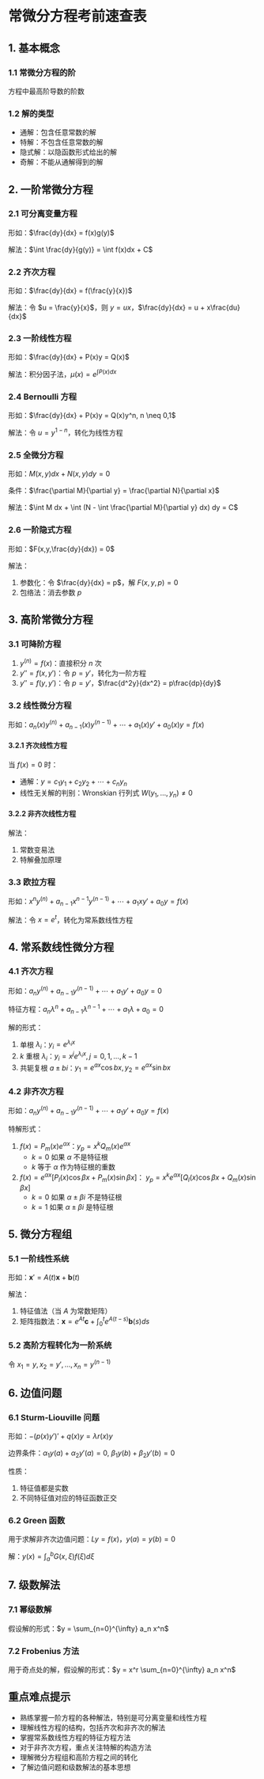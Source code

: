# 常微分方程考前速查表

## 1. 基本概念

### 1.1 常微分方程的阶

方程中最高阶导数的阶数

### 1.2 解的类型

- 通解：包含任意常数的解
- 特解：不包含任意常数的解
- 隐式解：以隐函数形式给出的解
- 奇解：不能从通解得到的解

## 2. 一阶常微分方程

### 2.1 可分离变量方程

形如：$\frac{dy}{dx} = f(x)g(y)$

解法：$\int \frac{dy}{g(y)} = \int f(x)dx + C$

### 2.2 齐次方程

形如：$\frac{dy}{dx} = f(\frac{y}{x})$

解法：令 $u = \frac{y}{x}$，则 $y = ux$，$\frac{dy}{dx} = u + x\frac{du}{dx}$

### 2.3 一阶线性方程

形如：$\frac{dy}{dx} + P(x)y = Q(x)$

解法：积分因子法，$\mu(x) = e^{\int P(x)dx}$

### 2.4 Bernoulli 方程

形如：$\frac{dy}{dx} + P(x)y = Q(x)y^n, n \neq 0,1$

解法：令 $u = y^{1-n}$，转化为线性方程

### 2.5 全微分方程

形如：$M(x,y)dx + N(x,y)dy = 0$

条件：$\frac{\partial M}{\partial y} = \frac{\partial N}{\partial x}$

解法：$\int M dx + \int (N - \int \frac{\partial M}{\partial y} dx) dy = C$

### 2.6 一阶隐式方程

形如：$F(x,y,\frac{dy}{dx}) = 0$

解法：

1. 参数化：令 $\frac{dy}{dx} = p$，解 $F(x,y,p) = 0$
2. 包络法：消去参数 $p$

## 3. 高阶常微分方程

### 3.1 可降阶方程

1. $y^{(n)} = f(x)$：直接积分 $n$ 次
2. $y'' = f(x,y')$：令 $p = y'$，转化为一阶方程
3. $y'' = f(y,y')$：令 $p = y'$，$\frac{d^2y}{dx^2} = p\frac{dp}{dy}$

### 3.2 线性微分方程

形如：$a_n(x)y^{(n)} + a_{n-1}(x)y^{(n-1)} + \cdots + a_1(x)y' + a_0(x)y = f(x)$

#### 3.2.1 齐次线性方程

当 $f(x) = 0$ 时：

- 通解：$y = c_1y_1 + c_2y_2 + \cdots + c_ny_n$
- 线性无关解的判别：Wronskian 行列式 $W(y_1,\ldots,y_n) \neq 0$

#### 3.2.2 非齐次线性方程

解法：

1. 常数变易法
2. 特解叠加原理

### 3.3 欧拉方程

形如：$x^ny^{(n)} + a_{n-1}x^{n-1}y^{(n-1)} + \cdots + a_1xy' + a_0y = f(x)$

解法：令 $x = e^t$，转化为常系数线性方程

## 4. 常系数线性微分方程

### 4.1 齐次方程

形如：$a_ny^{(n)} + a_{n-1}y^{(n-1)} + \cdots + a_1y' + a_0y = 0$

特征方程：$a_n\lambda^n + a_{n-1}\lambda^{n-1} + \cdots + a_1\lambda + a_0 = 0$

解的形式：

1. 单根 $\lambda_i$：$y_i = e^{\lambda_i x}$
2. $k$ 重根 $\lambda_i$：$y_i = x^j e^{\lambda_i x}, j = 0,1,\ldots,k-1$
3. 共轭复根 $a \pm bi$：$y_1 = e^{ax}\cos bx, y_2 = e^{ax}\sin bx$

### 4.2 非齐次方程

形如：$a_ny^{(n)} + a_{n-1}y^{(n-1)} + \cdots + a_1y' + a_0y = f(x)$

特解形式：

1. $f(x) = P_m(x)e^{\alpha x}$：$y_p = x^k Q_m(x)e^{\alpha x}$
   - $k = 0$ 如果 $\alpha$ 不是特征根
   - $k$ 等于 $\alpha$ 作为特征根的重数
2. $f(x) = e^{\alpha x}[P_l(x)\cos \beta x + P_m(x)\sin \beta x]$：
   $y_p = x^k e^{\alpha x}[Q_l(x)\cos \beta x + Q_m(x)\sin \beta x]$
   - $k = 0$ 如果 $\alpha \pm \beta i$ 不是特征根
   - $k = 1$ 如果 $\alpha \pm \beta i$ 是特征根

## 5. 微分方程组

### 5.1 一阶线性系统

形如：$\mathbf{x}' = A(t)\mathbf{x} + \mathbf{b}(t)$

解法：

1. 特征值法（当 $A$ 为常数矩阵）
2. 矩阵指数法：$\mathbf{x} = e^{At}\mathbf{c} + \int_0^t e^{A(t-s)}\mathbf{b}(s)ds$

### 5.2 高阶方程转化为一阶系统

令 $x_1 = y, x_2 = y', \ldots, x_n = y^{(n-1)}$

## 6. 边值问题

### 6.1 Sturm-Liouville 问题

形如：$-(p(x)y')' + q(x)y = \lambda r(x)y$

边界条件：$\alpha_1 y(a) + \alpha_2 y'(a) = 0$, $\beta_1 y(b) + \beta_2 y'(b) = 0$

性质：

1. 特征值都是实数
2. 不同特征值对应的特征函数正交

### 6.2 Green 函数

用于求解非齐次边值问题：$Ly = f(x)$，$y(a) = y(b) = 0$

解：$y(x) = \int_a^b G(x,\xi)f(\xi)d\xi$

## 7. 级数解法

### 7.1 幂级数解

假设解的形式：$y = \sum_{n=0}^{\infty} a_n x^n$

### 7.2 Frobenius 方法

用于奇点处的解，假设解的形式：$y = x^r \sum_{n=0}^{\infty} a_n x^n$

## 重点难点提示

- 熟练掌握一阶方程的各种解法，特别是可分离变量和线性方程
- 理解线性方程的结构，包括齐次和非齐次的解法
- 掌握常系数线性方程的特征方程方法
- 对于非齐次方程，重点关注特解的构造方法
- 理解微分方程组和高阶方程之间的转化
- 了解边值问题和级数解法的基本思想
